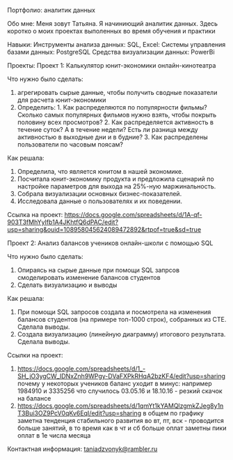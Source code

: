 Портфолио: аналитик данных

Обо мне:
Меня зовут Татьяна. Я начиниющий аналитик данных. Здесь коротко о моих проектах выполенных во время обучения и практики

Навыки: Инструменты анализа данных: SQL, Excel:
Системы управления базами данных: PostgreSQL
Средства визуализации данных: PowerBi

Проекты:
Проект 1: Калькулятор юнит-экономики онлайн-кинотеатра

Что нужно было сделать:
1)  агрегировать сырые данные, чтобы получить сводные показатели для расчета юнит-экономики
2)  Определить: 1. Как распределяются по популярности фильмы? Сколько самых популярных фильмов нужно взять, чтобы покрыть половину всех просмотров? 2. Как распределяется активность в течение суток? А в течение недели? Есть ли разница между активностью в выходные дни и в будние? 3. Как распределены пользователи по часовым поясам?
   
Как решала: 
1. Определила, что является юнитом в нашей экономике.
2. Посчитала юнит-экономику продукта и предложила сценарий по настройке параметров для выхода на 25%-ную маржинальность.
3. Собрала визуализации основных бизнес-показателей.
4. Исследовала данные о пользователях и их поведении.

Ссылка на проект: https://docs.google.com/spreadsheets/d/1A-qf-903T3fMhYyIfb1A4JKhtfQ6dPAC/edit?usp=sharing&ouid=108958045624089472892&rtpof=true&sd=true

Проект 2: Анализ балансов учеников онлайн-школи с помощью SQL

Что нужно было сделать:
1. Опираясь на сырые данные при помощи SQL запрсов смоделировать изменение балансов студентов
2. Сделать визуализацию и выводы

Как решала:
1. При помощи SQL запросов создала и посмотрела на изменения балансов студентов (на примере топ-1000 строк), собранных из CTE. Сделала выводы.
2. Создала визуализацию (линейную диаграмму) итогового результата. Сделала выводы.

Ссылки на проект:
1) https://docs.google.com/spreadsheets/d/1_-SH_jO3ygCW_IDNxZnh9WPgy-DVaFXPkRHqA2bzKF4/edit?usp=sharing
почему у некоторых учеников баланс уходит в минус: например 1984910 и 3335256
что случилось 03.05.16 и 18.10.16 - резкий скачок на балансе
2) https://docs.google.com/spreadsheets/d/1qmYt1kYAMQlzgmkZJeg8y1nT3Bui3OZ9PcV0qKv6EqI/edit?usp=sharing
в общем по графику заметна тенденция стабильного развития
во вт, пт, вск - проводится больше занятий, в то время как в чт и сб больше оплат
заметны пики оплат в 1е числа месяца


Контактная информация:
taniadzvonyk@rambler.ru



